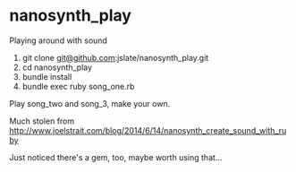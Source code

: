 # nanosynth_play
Playing around with sound

1. git clone git@github.com:jslate/nanosynth_play.git
1. cd nanosynth_play
1. bundle install
1. bundle exec ruby song_one.rb

Play song_two and song_3, make your own. 

Much stolen from http://www.joelstrait.com/blog/2014/6/14/nanosynth_create_sound_with_ruby

Just noticed there's a gem, too, maybe worth using that...
